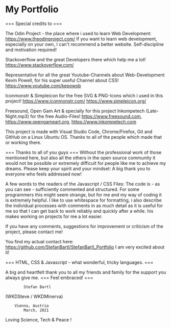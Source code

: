 # My Portfolio
=== Special credits to ===

The Odin Project - the place where i used to learn Web Development: 
https://www.theodinproject.com/
If you want to learn web development, especially on your own, I can't recommend a better website. Self-discipline and motivation required!

Stackoverflow and the great Developers there which help me a lot!
https://www.stackoverflow.com/

Representative for all the great Youtube-Channels about Web-Development Kevin Powell, for his super useful
Channel about  CSS! 
https://www.youtube.com/kepowob

Iconmonstr & Simpleicon for the free SVG & PNG-Icons which i used in this project!
https://www.iconmonstr.com/    https://www.simpleicon.org/

Freesound, Open Gam Art &  specially for this project Inkompetech (Late-Night.mp3)  for the free Audio-Files!
https://www.freesound.com, https://www.opengameart.org, https://www.inkompetech.com

This project is made with Visual Studio Code, Chrome/Firefox, Git and GitHub on a Linux Ubuntu OS.
Thanks to all of the people which made that or working there.

=== Thanks to all of you guys ===
Without the professional work of those mentioned here, but also all the others in the open source community
it would not be possible or extremely difficult for people like me to achieve my dreams. Please keep your spirit and your mindset: A big thank you to everyone who feels addressed now!

A few words to the readers of the Javascript / CSS Files: 
The code is - as you can see - sufficiently commented and structured. For some programmers this might seem strange, but for me and my way of coding it is extremely helpful. I like to use whitespace for formatting, i also describe the individual processes with comments in as much detail as it is useful for me so that I can get back to work reliably and quickly after a while. his makes working on projects for me a lot easier.

If you have any comments, suggestions for improvement or criticism of the project, please contact me! 

You find my actual contact here: https://github.com/StefanBartl/StefanBartl_Portfolio
I am very excited about it!

=== HTML, CSS & Javascript - what wonderful, tricky languages. ===

A big and heartfelt thank you to all my friends and family for the support you always give me. 
=== Feel embraced! ===

            Stefan Bartl 
(WKDSteve / WKDMinerva)

        Vienna, Austria
            March, 2021

Loving Science, Tech & Peace !